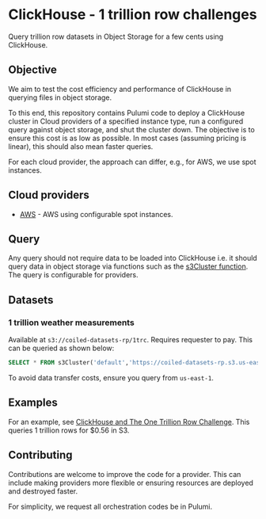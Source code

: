 # ClickHouse - 1 trillion row challenges

Query trillion row datasets in Object Storage for a few cents using ClickHouse.

## Objective

We aim to test the cost efficiency and performance of ClickHouse in querying files in object storage.

To this end, this repository contains Pulumi code to deploy a ClickHouse cluster in Cloud providers of a specified instance type, run a configured query against object storage, and shut the cluster down. The objective is to ensure this cost is as low as possible. In most cases (assuming pricing is linear), this should also mean faster queries.

For each cloud provider, the approach can differ, e.g., for AWS, we use spot instances. 

## Cloud providers

- [AWS](./aws-starter/) - AWS using configurable spot instances.

## Query

Any query should not require data to be loaded into ClickHouse i.e. it should query data in object storage via functions such as the [s3Cluster function](https://clickhouse.com/docs/en/sql-reference/table-functions/s3Cluster). The query is configurable for providers.

## Datasets

### 1 trillion weather measurements

Available at `s3://coiled-datasets-rp/1trc`. Requires requester to pay. This can be queried as shown below:

```sql
SELECT * FROM s3Cluster('default','https://coiled-datasets-rp.s3.us-east-1.amazonaws.com/1trc/measurements-*.parquet', '<AWS_ACCESS_KEY_ID>', '<AWS_SECRET_ACCESS_KEY>', headers('x-amz-request-payer' = 'requester'))
```

To avoid data transfer costs, ensure you query from `us-east-1`.

## Examples

For an example, see [ClickHouse and The One Trillion Row Challenge](https://clickhouse.com/blog/clickhouse-1-trillion-row-challenge). This queries 1 trillion rows for $0.56 in S3.

## Contributing

Contributions are welcome to improve the code for a provider. This can include making providers more flexible or ensuring resources are deployed and destroyed faster.

For simplicity, we request all orchestration codes be in Pulumi.
